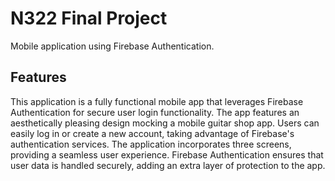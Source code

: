 # N322 Final Project

Mobile application using Firebase Authentication.

## Features

This application is a fully functional mobile app that leverages Firebase Authentication for secure user login functionality. The app features an aesthetically pleasing design mocking a mobile guitar shop app. Users can easily log in or create a new account, taking advantage of Firebase's authentication services. The application incorporates three screens, providing a seamless user experience. Firebase Authentication ensures that user data is handled securely, adding an extra layer of protection to the app.

